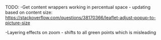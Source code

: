 TODO:
-Get content wrappers working in percentual space - updating based on content size:
https://stackoverflow.com/questions/38170366/leaflet-adjust-popup-to-picture-size

-Layering effects on zoom - shifts to all green points which is misleading